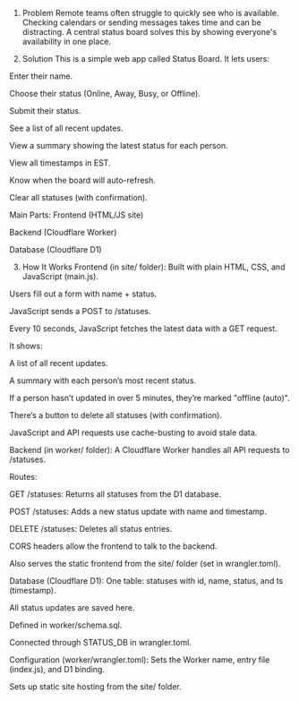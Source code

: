 1. Problem
Remote teams often struggle to quickly see who is available. Checking calendars or sending messages takes time and can be distracting. A central status board solves this by showing everyone's availability in one place.

2. Solution
This is a simple web app called Status Board. It lets users:

Enter their name.

Choose their status (Online, Away, Busy, or Offline).

Submit their status.

See a list of all recent updates.

View a summary showing the latest status for each person.

View all timestamps in EST.

Know when the board will auto-refresh.

Clear all statuses (with confirmation).

Main Parts:
Frontend (HTML/JS site)

Backend (Cloudflare Worker)

Database (Cloudflare D1)

3. How It Works
Frontend (in site/ folder):
Built with plain HTML, CSS, and JavaScript (main.js).

Users fill out a form with name + status.

JavaScript sends a POST to /statuses.

Every 10 seconds, JavaScript fetches the latest data with a GET request.

It shows:

A list of all recent updates.

A summary with each person’s most recent status.

If a person hasn’t updated in over 5 minutes, they’re marked "offline (auto)".

There’s a button to delete all statuses (with confirmation).

JavaScript and API requests use cache-busting to avoid stale data.

Backend (in worker/ folder):
A Cloudflare Worker handles all API requests to /statuses.

Routes:

GET /statuses: Returns all statuses from the D1 database.

POST /statuses: Adds a new status update with name and timestamp.

DELETE /statuses: Deletes all status entries.

CORS headers allow the frontend to talk to the backend.

Also serves the static frontend from the site/ folder (set in wrangler.toml).

Database (Cloudflare D1):
One table: statuses with id, name, status, and ts (timestamp).

All status updates are saved here.

Defined in worker/schema.sql.

Connected through STATUS_DB in wrangler.toml.

Configuration (worker/wrangler.toml):
Sets the Worker name, entry file (index.js), and D1 binding.

Sets up static site hosting from the site/ folder.